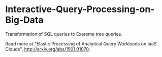 # Interactive-Query-Processing-on-Big-Data

Transformation of SQL queries to Exareme tree queries.

Read more at "Elastic Processing of Analytical Query Workloads on IaaS Clouds", http://arxiv.org/abs/1501.01070.
